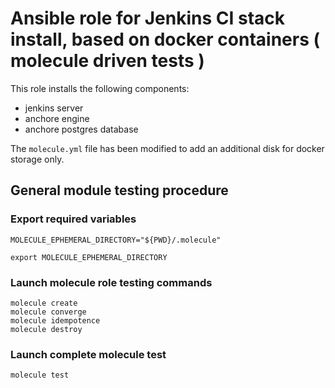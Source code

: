 # Ansible role for Jenkins CI stack install, based on docker containers ( molecule driven tests )

This role installs the following components:

- jenkins server
- anchore engine
- anchore postgres database

The ```molecule.yml``` file has been modified to add an additional disk for docker storage only.

## General module testing procedure

### Export required variables
```
MOLECULE_EPHEMERAL_DIRECTORY="${PWD}/.molecule" 

export MOLECULE_EPHEMERAL_DIRECTORY
```

### Launch molecule role testing commands
```
molecule create
molecule converge
molecule idempotence
molecule destroy
```

### Launch complete molecule test
```
molecule test
```
